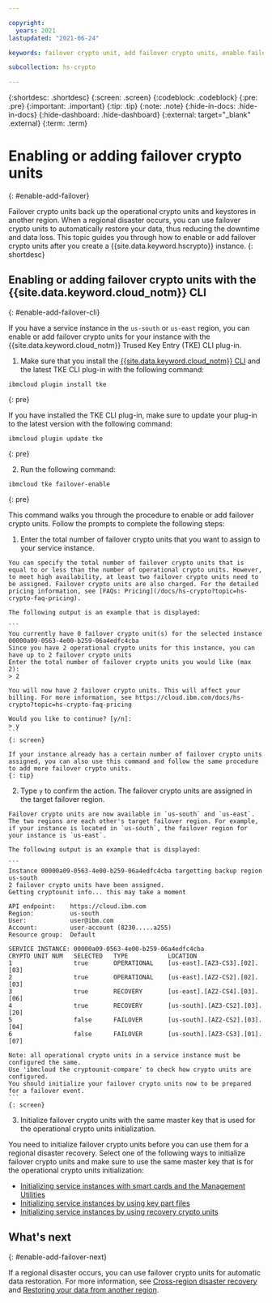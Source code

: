 ```yaml
---

copyright:
  years: 2021
lastupdated: "2021-06-24"

keywords: failover crypto unit, add failover crypto units, enable failover, enable cross-region recovery

subcollection: hs-crypto

---
```


{:shortdesc: .shortdesc}
{:screen: .screen}
{:codeblock: .codeblock}
{:pre: .pre}
{:important: .important}
{:tip: .tip}
{:note: .note}
{:hide-in-docs: .hide-in-docs}
{:hide-dashboard: .hide-dashboard}
{:external: target="_blank" .external}
{:term: .term}

# Enabling or adding failover crypto units
{: #enable-add-failover}

Failover crypto units back up the operational crypto units and keystores in another region. When a regional disaster occurs, you can use failover crypto units to automatically restore your data, thus reducing the downtime and data loss. This topic guides you through how to enable or add failover crypto units after you create a {{site.data.keyword.hscrypto}} instance.
{: shortdesc}

## Enabling or adding failover crypto units with the {{site.data.keyword.cloud_notm}} CLI
{: #enable-add-failover-cli}

If you have a service instance in the `us-south` or `us-east` region, you can enable or add failover crypto units for your instance with the {{site.data.keyword.cloud_notm}} Trused Key Entry (TKE) CLI plug-in.

1. Make sure that you install the [{{site.data.keyword.cloud_notm}} CLI](/docs/cli?topic=cli-install-ibmcloud-cli) and the latest TKE CLI plug-in with the following command:

  ```
  ibmcloud plugin install tke
  ```
  {: pre}

  If you have installed the TKE CLI plug-in, make sure to update your plug-in to the latest version with the following command:

  ```
  ibmcloud plugin update tke
  ```
  {: pre}

2. Run the following command:

  ```
  ibmcloud tke failover-enable
  ```
  {: pre}

  This command walks you through the procedure to enable or add failover crypto units. Follow the prompts to complete the following steps:

  1. Enter the total number of failover crypto units that you want to assign to your service instance.

    You can specify the total number of failover crypto units that is equal to or less than the number of operational crypto units. However, to meet high availability, at least two failover crypto units need to be assigned. Failover crypto units are also charged. For the detailed pricing information, see [FAQs: Pricing](/docs/hs-crypto?topic=hs-crypto-faq-pricing).

    The following output is an example that is displayed:

    ```
    You currently have 0 failover crypto unit(s) for the selected instance 00000a09-0563-4e00-b259-06a4edfc4cba
    Since you have 2 operational crypto units for this instance, you can have up to 2 failover crypto units
    Enter the total number of failover crypto units you would like (max 2):
    > 2

    You will now have 2 failover crypto units. This will affect your billing. For more information, see https://cloud.ibm.com/docs/hs-crypto?topic=hs-crypto-faq-pricing

    Would you like to continue? [y/n]:
    > y
    ```
    {: screen}

    If your instance already has a certain number of failover crypto units assigned, you can also use this command and follow the same procedure to add more failover crypto units.
    {: tip}

  2. Type `y` to confirm the action. The failover crypto units are assigned in the target failover region.

    Failover crypto units are now available in `us-south` and `us-east`. The two regions are each other's target failover region. For example, if your instance is located in `us-south`, the failover region for your instance is `us-east`.

    The following output is an example that is displayed:

    ```
    Instance 00000a09-0563-4e00-b259-06a4edfc4cba targetting backup region us-south
    2 failover crypto units have been assigned.
    Getting cryptounit info... this may take a moment

    API endpoint:    https://cloud.ibm.com
    Region:          us-south
    User:            user@ibm.com
    Account:         user-account (8230.....a255)
    Resource group:  Default

    SERVICE INSTANCE: 00000a09-0563-4e00-b259-06a4edfc4cba
    CRYPTO UNIT NUM   SELECTED   TYPE           LOCATION
    1                 true       OPERATIONAL    [us-east].[AZ3-CS3].[02].[03]
    2                 true       OPERATIONAL    [us-east].[AZ2-CS2].[02].[03]
    3                 true       RECOVERY       [us-east].[AZ2-CS4].[03].[06]
    4                 true       RECOVERY       [us-south].[AZ3-CS2].[03].[20]
    5                 false      FAILOVER       [us-south].[AZ2-CS2].[03].[04]
    6                 false      FAILOVER       [us-south].[AZ3-CS3].[01].[07]

    Note: all operational crypto units in a service instance must be configured the same.
    Use 'ibmcloud tke cryptounit-compare' to check how crypto units are configured.
    You should initialize your failover crypto units now to be prepared for a failover event.
    ```
    {: screen}

3. Initialize failover crypto units with the same master key that is used for the operational crypto units initialization.

  You need to initialize failover crypto units before you can use them for a regional disaster recovery. Select one of the following ways to initialize failover crypto units and make sure to use the same master key that is for the operational crypto units initialization:

  - [Initializing service instances with smart cards and the Management Utilities](/docs/hs-crypto?topic=hs-crypto-initialize-hsm-management-utilities)
  - [Initializing service instances by using key part files](/docs/hs-crypto?topic=hs-crypto-initialize-hsm)
  - [Initializing service instances by using recovery crypto units](/docs/hs-crypto?topic=hs-crypto-initialize-hsm-recovery-crypto-unit)

## What's next
{: #enable-add-failover-next}

If a regional disaster occurs, you can use failover crypto units for automatic data restoration. For more information, see [Cross-region disaster recovery](/docs/hs-crypto?topic=hs-crypto-ha-dr#cross-region-disaster-recovery) and [Restoring your data from another region](/docs/hs-crypto?topic=hs-crypto-restore-data).
